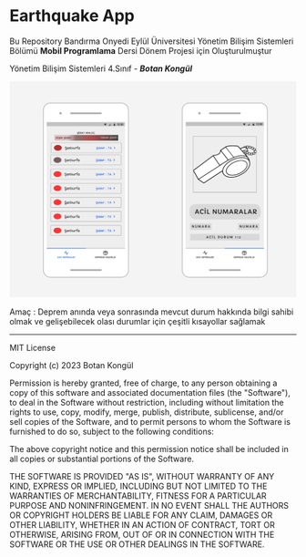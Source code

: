 # Earthquake App
Bu Repository Bandırma Onyedi Eylül Üniversitesi Yönetim Bilişim Sistemleri Bölümü <b>Mobil Programlama</b> Dersi Dönem Projesi için Oluşturulmuştur

Yönetim Bilişim Sistemleri 4.Sınıf - <b><i>Botan Kongül</i></b>

![Taslak](screenshot.png)


Amaç : Deprem anında veya sonrasında mevcut durum hakkında bilgi sahibi olmak ve  gelişebilecek olası durumlar için çeşitli kısayollar sağlamak



***

MIT License

Copyright (c) 2023 Botan Kongül

Permission is hereby granted, free of charge, to any person obtaining a copy
of this software and associated documentation files (the "Software"), to deal
in the Software without restriction, including without limitation the rights
to use, copy, modify, merge, publish, distribute, sublicense, and/or sell
copies of the Software, and to permit persons to whom the Software is
furnished to do so, subject to the following conditions:

The above copyright notice and this permission notice shall be included in all
copies or substantial portions of the Software.

THE SOFTWARE IS PROVIDED "AS IS", WITHOUT WARRANTY OF ANY KIND, EXPRESS OR
IMPLIED, INCLUDING BUT NOT LIMITED TO THE WARRANTIES OF MERCHANTABILITY,
FITNESS FOR A PARTICULAR PURPOSE AND NONINFRINGEMENT. IN NO EVENT SHALL THE
AUTHORS OR COPYRIGHT HOLDERS BE LIABLE FOR ANY CLAIM, DAMAGES OR OTHER
LIABILITY, WHETHER IN AN ACTION OF CONTRACT, TORT OR OTHERWISE, ARISING FROM,
OUT OF OR IN CONNECTION WITH THE SOFTWARE OR THE USE OR OTHER DEALINGS IN THE
SOFTWARE.
